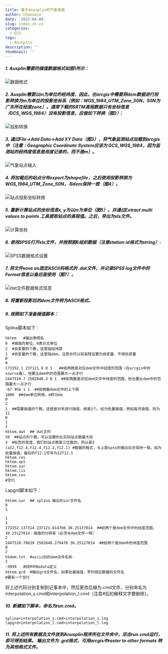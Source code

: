 ```yaml
---
title: 基于Anusplin的气象插值
author: Chaoseco
date: '2022-04-08'
slug: index.zh-cn
categories:
  - GIS
tags:
  - Anusplin
description: ''
thumbnail: ''
---
```


##### 1. Ausplin需要的插值数据格式如图1所示：
![数据格式](/Anusplin/fig1.png "数据格式")



##### 2. Ausplin需要以m为单位的经纬度，因此，在arcgis中需要将dem数据进行投影转换为m为单位的投影坐标系（例如：WGS_1984_UTM_Zone_50N，50N为广东所在经度zone）。通常下载的SRTM高程数据只有坐标信息（GCS_WGS_1984）没有投影信息，应做如下转换（图2）：
![投影转换](/Anusplin/fig2.png "投影转换")



##### 3. 通过File->Add Data->Add XY Data（图3），将气象监测站点加载到arcgis中（注意：Geographic Coordinate System应该为 GCS_WGS_1984，因为监测站的经纬度信息是用度记录的，而不是m）。
![气象站点输入](/Anusplin/fig3.png "气象站点输入")



##### 4. 将加载后的站点分布export为shapefile，之后使用投影转换为WGS_1984_UTM_Zone_50N，与dem保持一致（图4）。
![站点投影坐标转换](/Anusplin/fig4.png "站点投影坐标转换")



##### 5. 重新计算站点的坐标信息x, y为以m为单位（图5）。并通过Extract multi values to points 工具提取站点的高程值。之后，导出为xls文件。
![计算坐标](/Anusplin/fig5.png "计算坐标")



##### 6. 使用SPSS打开xls文件，并按照图6组织数据（注意station id格式为string）:
![SPSS数据格式设置](/Anusplin/fig6.png "SPSS数据格式设置")



##### 7. 将文件save as固定ASCII码格式的 .dat文件，并记录SPSS log文件中的Format信息以备后面使用（图7）。
![dat文件数据格式信息](/Anusplin/fig7.png "dat文件数据格式信息")



##### 8. 将重新投影后的dem文件转为ASCII格式。



##### 9. 按照如下准备插值脚本：
Splina脚本如下：
```
hktem   #输出表明名
0  #插值的单位，0表示无单位
2  #自变量的个数，这里指经纬度
1  #协变量的个数，这里指dem，注意也可以将高程设置为自变量，不用协变量
0
0
173352.1 237121.9 0 1   ##前两数是对应dem文件中经度的范围（在arcgis中的source看），但要比dem中的范围要大一点才行
2447510.7 2502840.3 0 1  ##前两数是对应dem文件中纬度的范围，但也要比dem中的范围要大一点才行
-67 956 1 1  ##前两数dem文件的上下限
1000  ##dem单位转换，m转为km
0
2
1  ##需要插值的个数，这是是对年进行插值，故是1个。如为批量插值，例如每月插值，则为12
0
1
1
hktem.dat  ## dat文件
50  ##站点的个数，可以设置的比实际站点数量大些
3  #标签的宽度，我们的站点都是三位数的，所以是3
(a12,f12.4,f12.4,f12.2,f12.1) #数据的格式，与上面spss的输出日志保持一致。如为批量插值，最后的f12.1可写为12f12.1
hktem.res
hktem.opt
hktem.sur
hktem.lis
hktem.cov
#空行

```

Lapgrd脚本如下：
```
hktem.sur  ## splina 输出的sur文件名
0
1

1
1
173352.137314 237121.814760 30.25127014  ##前两个是dem文件中的经度范围，30.25127014：插值的分辨率（必须与dem文件一样）
2
2447510.70639 2502840.279470 30.25127014  ##前两个是dem中的纬度范围
0
2
hkdem.txt  #ascii码的dem文件名称
2
-9999   #DEM中Nodata定义
hktem.grd  #输出grd文件名，如果批量插值，罗列相应数量的文件名
#要有一个空行

```
将上述代码分别复制到记事本中，然后更改后缀为.cmd文件，分别命名为interpolation_s.cmd和interpolation_l.cmd（注意#后的解释文字要删除）。

##### 10. 新建如下脚本，命名为run.cmd。
```
splina<interpolation_s.cmd>interpolation_s.log
lapgrd<interpolation_l.cmd>interpolation_l.log
```

##### 11. 将上述所有数据及文件放到Anusplin程序所在文件夹中，双击run.cmd运行，即可得到结果。 输出文件为 .grd格式，可用arcgis中raster to other formats 转为其他格式文件。
